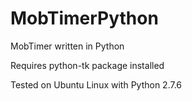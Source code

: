 # MobTimerPython
MobTimer written in Python

Requires python-tk package installed

Tested on Ubuntu Linux with Python 2.7.6
